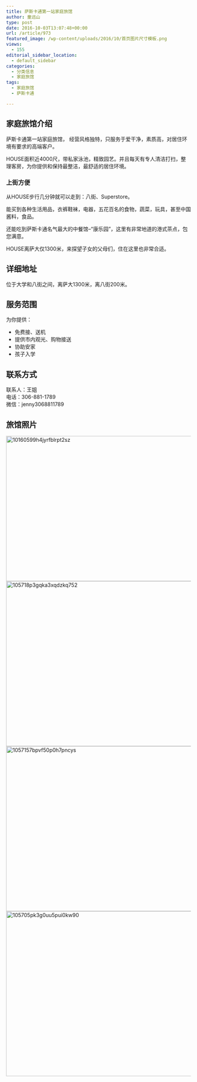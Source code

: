 ```yaml
---
title: 萨斯卡通第一站家庭旅馆
author: 童远山
type: post
date: 2016-10-03T13:07:48+00:00
url: /article/973
featured_image: /wp-content/uploads/2016/10/首页图片尺寸模板.png
views:
  - 155
editorial_sidebar_location:
  - default_sidebar
categories:
  - 分类信息
  - 家庭旅馆
tags:
  - 家庭旅馆
  - 萨斯卡通

---
```

## 家庭旅馆介绍

萨斯卡通第一站家庭旅馆， 经营风格独特，只服务于爱干净，素质高，对居住环境有要求的高端客户。

HOUSE面积近4000尺，带私家泳池，精致园艺。并且每天有专人清洁打扫，整理客房，为你提供和保持最整洁，最舒适的居住环境。

### 上街方便

从HOUSE步行几分钟就可以走到：八街、Superstore。

能买到各种生活用品，衣裤鞋袜，电器，五花百名的食物，蔬菜，玩具，甚至中国酱料，食品。

还能吃到萨斯卡通名气最大的中餐馆&#8211;“康乐园”，这里有非常地道的港式茶点，包您满意。

HOUSE离萨大仅1300米，来探望子女的父母们，住在这里也非常合适。

## 详细地址

位于大学和八街之间，离萨大1300米，离八街200米。

## 服务范围

为你提供：

  * 免费接、送机
  * 提供市内观光、购物接送
  * 协助安家
  * 孩子入学

## 联系方式

联系人：王姐  
电话：306-881-1789  
微信：jenny3068811789

## 旅馆照片

<img decoding="async" loading="lazy" class="wp-image-975" src="http://52sask.com/wp-content/uploads/2016/10/10160599h4jyrfblrpt2sz.png" alt="10160599h4jyrfblrpt2sz" width="600" height="396" srcset="http://192.168.2.100:800/wp-content/uploads/2016/10/10160599h4jyrfblrpt2sz.png 846w, http://192.168.2.100:800/wp-content/uploads/2016/10/10160599h4jyrfblrpt2sz-300x198.png 300w" sizes="(max-width: 600px) 100vw, 600px" /> 

<img decoding="async" loading="lazy" class="wp-image-979" src="http://52sask.com/wp-content/uploads/2016/10/105718p3gqka3xqdzkq752.jpg" alt="105718p3gqka3xqdzkq752" width="600" height="450" srcset="http://192.168.2.100:800/wp-content/uploads/2016/10/105718p3gqka3xqdzkq752.jpg 800w, http://192.168.2.100:800/wp-content/uploads/2016/10/105718p3gqka3xqdzkq752-300x225.jpg 300w" sizes="(max-width: 600px) 100vw, 600px" /> 

<img decoding="async" loading="lazy" class="wp-image-978" src="http://52sask.com/wp-content/uploads/2016/10/1057157bpvf50p0h7pncys.jpg" alt="1057157bpvf50p0h7pncys" width="600" height="450" srcset="http://192.168.2.100:800/wp-content/uploads/2016/10/1057157bpvf50p0h7pncys.jpg 800w, http://192.168.2.100:800/wp-content/uploads/2016/10/1057157bpvf50p0h7pncys-300x225.jpg 300w" sizes="(max-width: 600px) 100vw, 600px" /> 

<img decoding="async" loading="lazy" class="wp-image-976" src="http://52sask.com/wp-content/uploads/2016/10/105705pk3g0uu5pui0kw90.jpg" alt="105705pk3g0uu5pui0kw90" width="600" height="450" srcset="http://192.168.2.100:800/wp-content/uploads/2016/10/105705pk3g0uu5pui0kw90.jpg 800w, http://192.168.2.100:800/wp-content/uploads/2016/10/105705pk3g0uu5pui0kw90-300x225.jpg 300w" sizes="(max-width: 600px) 100vw, 600px" />